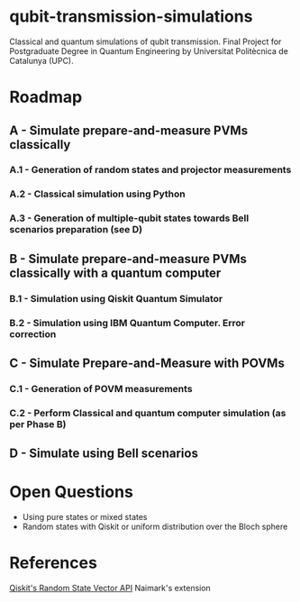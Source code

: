 # qubit-transmission-simulations
Classical and quantum simulations of qubit transmission. Final Project for Postgraduate Degree in Quantum Engineering by Universitat Politècnica de Catalunya (UPC).

# Roadmap

## A - Simulate prepare-and-measure PVMs classically

### A.1 - Generation of random states and projector measurements

### A.2 - Classical simulation using Python

### A.3 - Generation of multiple-qubit states towards Bell scenarios preparation (see D)


## B - Simulate prepare-and-measure PVMs classically with a quantum computer

### B.1 - Simulation using Qiskit Quantum Simulator

### B.2 - Simulation using IBM Quantum Computer. Error correction 


## C - Simulate Prepare-and-Measure with POVMs

### C.1 - Generation of POVM measurements

### C.2 - Perform Classical and quantum computer simulation (as per Phase B)


## D - Simulate using Bell scenarios


# Open Questions

 - Using pure states or mixed states
 - Random states with Qiskit or uniform distribution over the Bloch sphere
 
 # References
[Qiskit's Random State Vector API](http://qiskit.org/documentation/stubs/qiskit.quantum_info.random_statevector.html)
Naimark's extension
